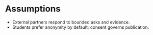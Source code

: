 # Assumptions
- External partners respond to bounded asks and evidence.
- Students prefer anonymity by default; consent governs publication.

